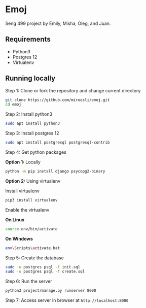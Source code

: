 # Emoj

Seng 499 project by Emily, Misha, Oleg, and Juan.

## Requirements

- Python3
- Postgres 12
- Virtualenv

## Running locally

Step 1: Clone or fork the repository and change current directory

```bash
git clone https://github.com/miroesli/emoj.git
cd emoj
```

Step 2: Install python3

```bash
sudo apt install python3
```

Step 3: Install postgres 12

```bash
sudo apt install postgresql postgresql-contrib
```

Step 4: Get python packages

**Option 1:** Locally

```bash
python -m pip install django psycopg2-binary
```

**Option 2:** Using virtualenv

Install virtualenv

```bash
pip3 install virtualenv
```

Enable the virtualenv

**On Linux**

```bash
source env/bin/activate
```

**On Windows**

```bash
env\Scripts\activate.bat
```

Step 5: Create the database

```bash
sudo -u postgres psql -f init.sql
sudo -u postgres psql -f create.sql
```

Step 6: Run the server

```bash
python3 project/manage.py runserver 8000
```

Step 7: Access server in browser at `http://localhost:8000`
